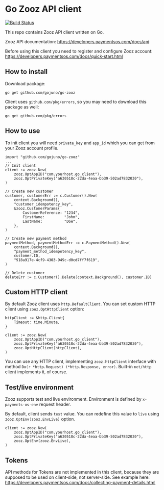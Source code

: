 # Go Zooz API client

[![Build Status](https://travis-ci.org/gojuno/go-zooz.svg?branch=master)](https://travis-ci.org/gojuno/go-zooz)

This repo contains Zooz API client written on Go.

Zooz API documentation: https://developers.paymentsos.com/docs/api

Before using this client you need to register and configure Zooz account: https://developers.paymentsos.com/docs/quick-start.html

## How to install

Download package:
```
go get github.com/gojuno/go-zooz
```

Client uses `github.com/pkg/errors`, so you may need to download this package as well:
```
go get github.com/pkg/errors
```

## How to use

To init client you will need `private_key` and `app_id` which you can get from your Zooz account profile.
```
import "github.com/gojuno/go-zooz"
...
// Init client
client := zooz.New(
	zooz.OptAppID("com.yourhost.go_client"),
	zooz.OptPrivateKey("a630518c-22da-4eaa-bb39-502ad7832030"),
)

// Create new customer
customer, customerErr := c.Customer().New(
	context.Background(),
	"customer_idempotency_key",
	&zooz.CustomerParams{
		CustomerReference: "1234",
		FirstName:         "John",
		LastName:          "Doe",
	},
)

// Create new payment method
paymentMethod, paymentMethodErr := c.PaymentMethod().New(
	context.Background(),
	"payment_method_idempotency_key",
	customer.ID,
	"918a917e-4cf9-4303-949c-d0cd7ff7f619",
)

// Delete customer
deleteErr := c.Customer().Delete(context.Background(), customer.ID)
```

## Custom HTTP client

By default Zooz client uses `http.DefaultClient`. You can set custom HTTP client using `zooz.OptHttpClient` option:
```
httpClient := &http.Client{
	Timeout: time.Minute,
}

client := zooz.New(
	zooz.OptAppID("com.yourhost.go_client"),
	zooz.OptPrivateKey("a630518c-22da-4eaa-bb39-502ad7832030"),
	zooz.OptHttpClient(httpClient),
)
```
You can use any HTTP client, implementing `zooz.httpClient` interface with method `Do(r *http.Request) (*http.Response, error)`. Built-in `net/http` client implements it, of course.

## Test/live environment

Zooz supports test and live environment. Environment is defined by `x-payments-os-env` request header.

By default, client sends `test` value. You can redefine this value to `live` using `zooz.OptEnv(zooz.EnvLive)` option.
```
client := zooz.New(
	zooz.OptAppID("com.yourhost.go_client"),
	zooz.OptPrivateKey("a630518c-22da-4eaa-bb39-502ad7832030"),
	zooz.OptEnv(zooz.EnvLive),
)
```

## Tokens

API methods for Tokens are not implemented in this client, because they are supposed to be used on client-side, not server-side. See example here: https://developers.paymentsos.com/docs/collecting-payment-details.html